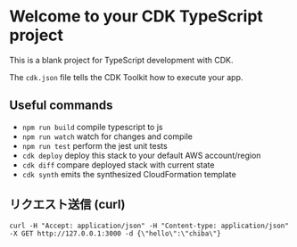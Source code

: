 # Welcome to your CDK TypeScript project

This is a blank project for TypeScript development with CDK.

The `cdk.json` file tells the CDK Toolkit how to execute your app.

## Useful commands

* `npm run build`   compile typescript to js
* `npm run watch`   watch for changes and compile
* `npm run test`    perform the jest unit tests
* `cdk deploy`      deploy this stack to your default AWS account/region
* `cdk diff`        compare deployed stack with current state
* `cdk synth`       emits the synthesized CloudFormation template

## リクエスト送信 (curl)

```
curl -H "Accept: application/json" -H "Content-type: application/json" -X GET http://127.0.0.1:3000 -d {\"hello\":\"chiba\"}
```
